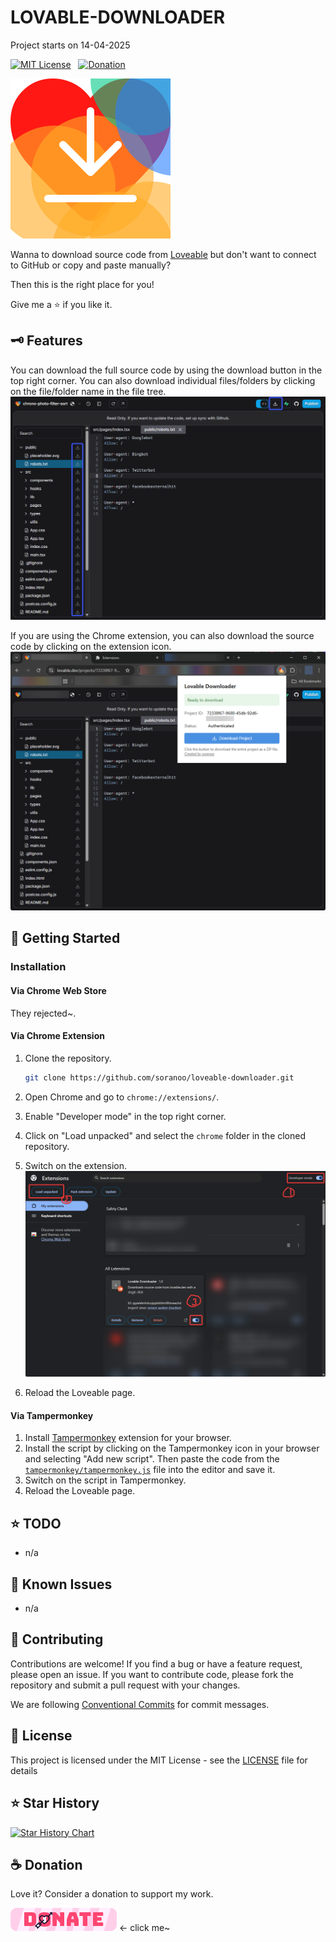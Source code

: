 # LOVABLE-DOWNLOADER

Project starts on 14-04-2025

[![MIT License](https://img.shields.io/badge/License-MIT-green.svg)](LICENSE)&nbsp;&nbsp;&nbsp;[![Donation](https://img.shields.io/static/v1?label=Donation&message=❤️&style=social)](https://github.com/soranoo/Donation)

![Logo](/chrome/icons/icon128.svg)

Wanna to download source  code from [Loveable](https://loveable.com/) but don't want to connect to GitHub or copy and paste manually?

Then this is the right place for you!

Give me a ⭐ if you like it.

## 🗝️ Features

You can download the full source code by using the download button in the top right corner.
You can also download individual files/folders by clicking on the file/folder name in the file tree.
![Screenshot](docs/images/screenshot-1.png)

If you are using the Chrome extension, you can also download the source code by clicking on the extension icon.
![Screenshot](docs/images/screenshot-2.png)

## 🚀 Getting Started

### Installation

#### Via Chrome Web Store

They rejected~.

#### Via Chrome Extension

1. Clone the repository.

   ```bash
   git clone https://github.com/soranoo/loveable-downloader.git
   ```
2. Open Chrome and go to `chrome://extensions/`.
3. Enable "Developer mode" in the top right corner.
4. Click on "Load unpacked" and select the `chrome` folder in the cloned repository.
5. Switch on the extension.
![Screenshot](docs/images/screenshot-3.png)
6. Reload the Loveable page.
   

#### Via Tampermonkey

1. Install [Tampermonkey](https://www.tampermonkey.net/) extension for your browser.
2. Install the script by clicking on the Tampermonkey icon in your browser and selecting "Add new script".
   Then paste the code from the [`tampermonkey/tampermonkey.js`](tampermonkey/tampermonkey.js) file into the editor and save it.
3. Switch on the script in Tampermonkey.
4. Reload the Loveable page.

## ⭐ TODO

- n/a

## 🐛 Known Issues

- n/a


## 🤝 Contributing

Contributions are welcome! If you find a bug or have a feature request, please open an issue. If you want to contribute code, please fork the repository and submit a pull request with your changes.

We are following [Conventional Commits](https://www.conventionalcommits.org/en/v1.0.0/) for commit messages.

## 📝 License

This project is licensed under the MIT License - see the [LICENSE](LICENSE) file for details

## ⭐ Star History

[![Star History Chart](https://api.star-history.com/svg?repos=soranoo/loveable-downloader&type=Date)](https://www.star-history.com/#soranoo/loveable-downloader&Date)

## ☕ Donation

Love it? Consider a donation to support my work.

[!["Donation"](https://raw.githubusercontent.com/soranoo/Donation/main/resources/image/DonateBtn.png)](https://github.com/soranoo/Donation) <- click me~
